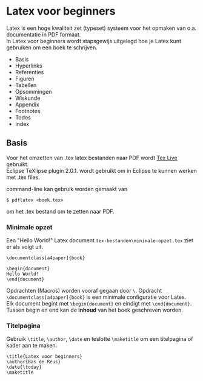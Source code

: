 # Latex voor beginners

Latex is een hoge kwaliteit zet (typeset) systeem voor het opmaken van o.a. documentatie in PDF formaat.  
In Latex voor beginners wordt stapsgewijs uitgelegd hoe je Latex kunt gebruiken om een boek te schrijven.    

* Basis
* Hyperlinks
* Referenties
* Figuren
* Tabellen
* Opsommingen
* Wiskunde
* Appendix
* Footnotes
* Todos
* Index

## Basis

Voor het omzetten van .tex latex bestanden naar PDF wordt [Tex Live](https://www.tug.org/texlive/) gebruikt.  
Eclipse TeXlipse plugin 2.0.1. wordt gebruikt om in Eclipse te kunnen werken met .tex files.    

command-line kan gebruik worden gemaakt van 

	$ pdflatex <boek.tex>
	
om het .tex bestand om te zetten naar PDF.  

### Minimale opzet

Een "Hello World!" Latex document `tex-bestanden\minimale-opzet.tex` ziet er als volgt uit.  

	\documentclass[a4paper]{book}
	
	\begin{document}
	Hello World!
	\end{document}

Opdrachten (Macros) worden vooraf gegaan door `\`. Opdracht `\documentclass[a4paper]{book}` is een minimale configuratie voor Latex.  
Elk document begint met `\begin{document}` en eindigt met `\end{document}`.
Tussen begin en end kan de **inhoud** van het boek geschreven worden.  

### Titelpagina

Gebruik `\title`, `\author`, `\date` en teslotte `\maketitle` om een titelpagina of kader aan te maken.  

	\title{Latex voor beginners}
	\author{Bas de Reus}
	\date{\today}
	\maketitle



